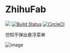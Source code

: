 # ZhihuFab

[![](https://jitpack.io/v/yangshanlin/ZhihuFab.svg)](https://jitpack.io/#yangshanlin/ZhihuFab) [![Build Status](https://travis-ci.org/yangshanlin/ZhihuFab.svg?branch=master)](https://travis-ci.org/yangshanlin/ZhihuFab) [![CircleCI](https://circleci.com/gh/yangshanlin/ZhihuFab.svg?style=svg)](https://circleci.com/gh/yangshanlin/ZhihuFab)

仿知乎弹出悬浮菜单

![image](https://github.com/yangshanlin/ZhihuFab/blob/master/zhihufabmen.gif)   
